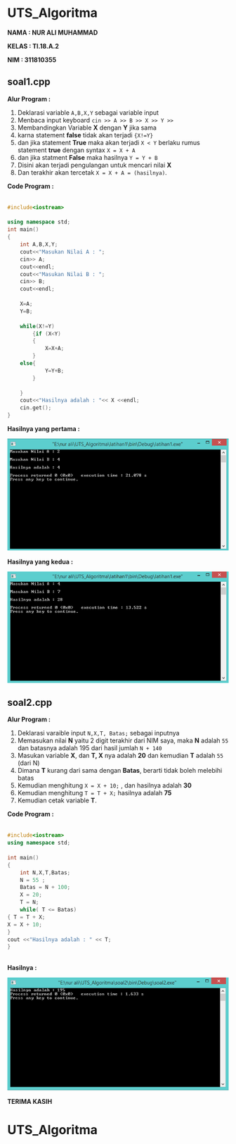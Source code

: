 # UTS_Algoritma

**NAMA 	: NUR ALI MUHAMMAD**

**KELAS	: TI.18.A.2**

**NIM	: 311810355**

## soal1.cpp

**Alur Program :**

1. Deklarasi variable `A,B,X,Y` sebagai variable input
2. Menbaca input keyboard `cin >> A >> B >> X >> Y >>`
3. Membandingkan Variable **X** dengan **Y** jika sama
4. karna statement **false** tidak akan terjadi ```{X!=Y}```
5. dan jika statement **True** maka akan terjadi `X < Y` berlaku rumus statement **true** dengan syntax `X = X + A`
7. dan jika statment **False** maka hasilnya  `Y = Y + B`
8. Disini akan terjadi pengulangan untuk mencari nilai **X**
9. Dan terakhir akan tercetak `X = X + A = (hasilnya)`.

**Code Program :**

```c++

#include<iostream>

using namespace std;
int main()
{
    int A,B,X,Y;
    cout<<"Masukan Nilai A : ";
    cin>> A;
    cout<<endl;
    cout<<"Masukan Nilai B : ";
    cin>> B;
    cout<<endl;

    X=A;
    Y=B;

    while(X!=Y)
        {if (X<Y)
        {
            X=X+A;
        }
    else{
            Y=Y+B;
        }

    }
    cout<<"Hasilnya adalah : "<< X <<endl;
    cin.get();
}

```

**Hasilnya yang pertama :**

![hasilnya](https://raw.githubusercontent.com/alivia1919/UTS_Algoritma/master/soal1/hasil1.png)

**Hasilnya yang kedua :**

![hasilnya](https://raw.githubusercontent.com/alivia1919/UTS_Algoritma/master/soal1/hasil2.png)

## soal2.cpp

**Alur Program :**

1. Deklarasi varaible input `N,X,T, Batas;` sebagai inputnya
2. Memasukan nilai **N** yaitu 2 digit terakhir dari NIM saya, maka **N** adalah `55` dan batasnya adalah 195 dari hasil jumlah `N + 140`
3. Masukan variable **X**, dan **T, X** nya adalah **20** dan kemudian **T** adalah `55` (dari N)
4. Dimana **T** kurang dari sama dengan **Batas**, berarti tidak boleh melebihi batas
5. Kemudian menghitung `X = X + 10;` , dan hasilnya adalah **30** 
6. Kemudian menghitung `T = T + X;` hasilnya adalah **75**
7. Kemudian cetak variable **T**.

**Code Program :**

```c++

#include<iostream>
using namespace std;

int main()
{
    int N,X,T,Batas;
    N = 55 ;
    Batas = N + 100;
    X = 20;
    T = N;
    while( T <= Batas)
{ T = T + X;
X = X + 10;
}
cout <<"Hasilnya adalah : " << T;
}
 
```

**Hasilnya :**

![hasilnya](https://raw.githubusercontent.com/alivia1919/UTS_Algoritma/master/soal2/hasil.png)


**TERIMA KASIH** 
# UTS_Algoritma